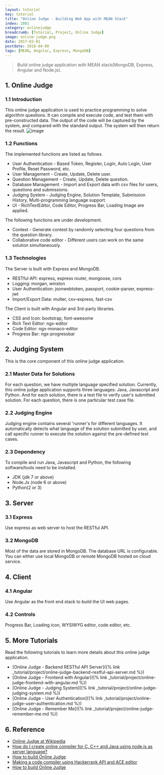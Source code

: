 ```yaml
---
layout: tutorial
key: tutorial
title: "Online Judge - Building Web App with MEAN Stack"
index: 2801
category: onlinejudge
breadcrumb: [Tutorial, Project, Online Judge]
image: online-judge.png
date: 2017-03-01
postdate: 2018-04-09
tags: [MEAN, Angular, Express, MongoDB]
---
```


> Build online judge application with MEAN stack(MongoDB, Express, Angular and Node.js).

## 1. Online Judge
### 1.1 Introduction
This online judge application is used to practice programming to solve algorithm questions. It can compile and execute code, and test them with pre-constructed data. The output of the code will be captured by the system, and compared with the standard output. The system will then return the result.
![image](/public/images/frontend/351/oj_twosum.png)

### 1.2 Functions
The implemented functions are listed as follows.
* User Authentication - Based Token, Register, Login, Auto Login, User Profile, Reset Password, etc.
* User Management - Create, Update, Delete user.
* Question Management - Create, Update, Delete question.
* Database Management - Import and Export data with csv files for users, questions and submissions.
* Judging System - Judging Engine, Solution Template, Submission History, Multi-programming language support.
* UI - RichTextEditor, Code Editor, Progress Bar, Loading Image are applied.

The following functions are under development.
* Contest - Generate contest by randomly selecting four questions from the question library.
* Collaborative code editor - Different users can work on the same solution simultaneously.

### 1.3 Technologies
The Server is built with Express and MongoDB.
* RESTful API: express, express router, mongoose, cors
* Logging: morgan, winston
* User Authentication: jsonwebtoken, passport, cookie-parser, express-jwt
* Import/Export Data: multer, csv-express, fast-csv

The Client is built with Angular and 3rd-party libraries.
* CSS and Icon: bootstrap, font-awesome
* Rich Text Editor: ngx-editor
* Code Editor: ngx-monaco-editor
* Progress Bar: ngx-progressbar

## 2. Judging System
This is the core component of this online judge application.
### 2.1 Master Data for Solutions
For each question, we have multiple language specified solution. Currently, this online judge application supports three languages: Java, Javascript and Python. And for each solution, there is a test file to verify user's submitted solution. For each question, there is one particular test case file.
### 2.2 Judging Engine
Judging engine contains several 'runner's for different languages. It automatically detects what language of the solution submitted by user, and call specific runner to execute the solution against the pre-defined test cases.
### 2.3 Dependency
To compile and run Java, Javascript and Python, the following software/tools need to be installed.
* JDK (jdk 7 or above)
* Node.Js (node 6 or above)
* Python(2 or 3)

## 3. Server
### 3.1 Express
Use express as web server to host the RESTful API.
### 3.2 MongoDB
Most of the data are stored in MongoDB. The database URL is configurable. You can either use local MongoDB or remote MongoDB hosted on cloud service.

## 4. Client
### 4.1 Angular
Use Angular as the front end stack to build the UI web pages.
### 4.2 Controls
Progress Bar, Loading icon, WYSIWYG editor, code editor, etc.

## 5. More Tutorials
Read the following tutorials to learn more details about this online judge application.
* [Online Judge - Backend RESTful API Server]({% link _tutorial/project/online-judge-backend-restful-api-server.md %})
* [Online Judge - Frontend with Angular]({% link _tutorial/project/online-judge-frontend-with-angular.md %})
* [Online Judge - Judging System]({% link _tutorial/project/online-judge-judging-system.md %})
* [Online Judge - User Authentication]({% link _tutorial/project/online-judge-user-authentication.md %})
* [Online Judge - Remember Me]({% link _tutorial/project/online-judge-remember-me.md %})

## 6. Reference
* [Online Judge at Wikipedia](https://en.wikipedia.org/wiki/Online_judge)
* [How do I create online compiler for C, C++ and Java using node.js as server language?](https://www.quora.com/How-do-I-create-online-compiler-for-C-C++-and-Java-using-node-js-as-server-language)
* [How to build Online Judge](https://www.zhihu.com/question/20343652)
* [Making a code compiler using Hackerrank API and ACE editor](http://blog.arpitdubey.com/making-a-code-compiler-using-hackerrank-api-and-ace-editor/)
* [How to build Online Judge](https://www.zhihu.com/question/20343652)
